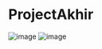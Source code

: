 # ProjectAkhir
![image](https://user-images.githubusercontent.com/102165512/178137233-6c9721dd-2c39-4b86-89b3-0ca85c4a57f8.png)
![image](https://user-images.githubusercontent.com/102165512/178137253-d60171e6-c2af-4333-a7b0-044ff6b7aaae.png)
